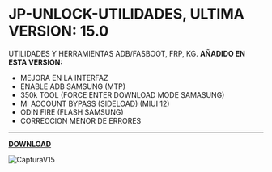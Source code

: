 # JP-UNLOCK-UTILIDADES, ULTIMA VERSION: 15.0
UTILIDADES Y HERRAMIENTAS ADB/FASBOOT, FRP, KG.
**AÑADIDO EN ESTA VERSION:**
- MEJORA EN LA INTERFAZ
- ENABLE ADB SAMSUNG (MTP)
- 350k TOOL (FORCE ENTER DOWNLOAD MODE SAMASUNG)
- MI ACCOUNT BYPASS (SIDELOAD) (MIUI 12)
- ODIN FIRE (FLASH SAMSUNG)
- CORRECCION MENOR DE ERRORES
-----------------------------------

**[DOWNLOAD](https://github.com/joseph-nc/JP-UNLOCK-UTILIDADES-/releases/download/v15.0/JP-TOOL-V15.0.exe)**



![CapturaV15](https://github.com/joseph-nc/JP-UNLOCK-UTILIDADES-/assets/81875707/5937eea5-d006-460d-839f-6c27983ca052)

